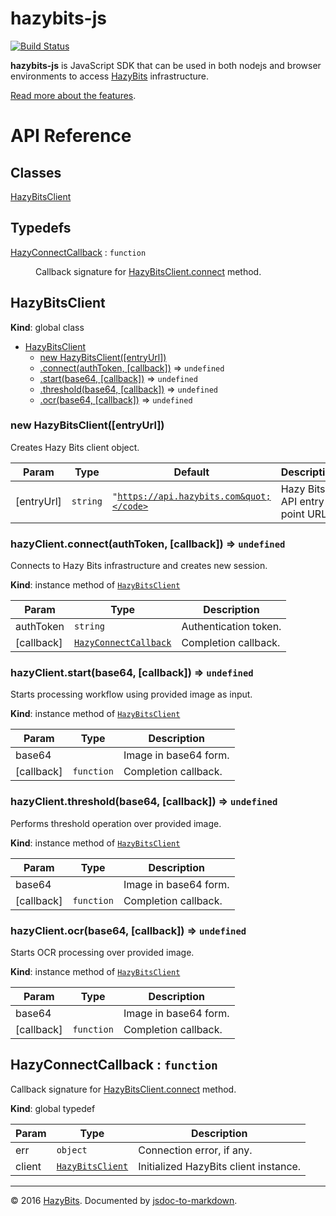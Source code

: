 # hazybits-js

[![Build Status](https://travis-ci.org/hazy-bits/hazybits-js.svg?branch=master)](https://travis-ci.org/hazy-bits/hazybits-js)

**hazybits-js** is JavaScript SDK that can be used in both nodejs and browser environments to access
[HazyBits](https://hazybits.com) infrastructure.

[Read more about the features](https://hazybits.com).

# API Reference

## Classes

<dl>
<dt><a href="#HazyBitsClient">HazyBitsClient</a></dt>
<dd></dd>
</dl>

## Typedefs

<dl>
<dt><a href="#HazyConnectCallback">HazyConnectCallback</a> : <code>function</code></dt>
<dd><p>Callback signature for <a href="HazyBitsClient.connect">HazyBitsClient.connect</a> method.</p>
</dd>
</dl>

<a name="HazyBitsClient"></a>

## HazyBitsClient
**Kind**: global class  

* [HazyBitsClient](#HazyBitsClient)
    * [new HazyBitsClient([entryUrl])](#new_HazyBitsClient_new)
    * [.connect(authToken, [callback])](#HazyBitsClient+connect) ⇒ <code>undefined</code>
    * [.start(base64, [callback])](#HazyBitsClient+start) ⇒ <code>undefined</code>
    * [.threshold(base64, [callback])](#HazyBitsClient+threshold) ⇒ <code>undefined</code>
    * [.ocr(base64, [callback])](#HazyBitsClient+ocr) ⇒ <code>undefined</code>

<a name="new_HazyBitsClient_new"></a>

### new HazyBitsClient([entryUrl])
Creates Hazy Bits client object.


| Param | Type | Default | Description |
| --- | --- | --- | --- |
| [entryUrl] | <code>string</code> | <code>&quot;https://api.hazybits.com&quot;</code> | Hazy Bits API entry point URL. |

<a name="HazyBitsClient+connect"></a>

### hazyClient.connect(authToken, [callback]) ⇒ <code>undefined</code>
Connects to Hazy Bits infrastructure and creates new session.

**Kind**: instance method of <code>[HazyBitsClient](#HazyBitsClient)</code>  

| Param | Type | Description |
| --- | --- | --- |
| authToken | <code>string</code> | Authentication token. |
| [callback] | <code>[HazyConnectCallback](#HazyConnectCallback)</code> | Completion callback. |

<a name="HazyBitsClient+start"></a>

### hazyClient.start(base64, [callback]) ⇒ <code>undefined</code>
Starts processing workflow using provided image as input.

**Kind**: instance method of <code>[HazyBitsClient](#HazyBitsClient)</code>  

| Param | Type | Description |
| --- | --- | --- |
| base64 |  | Image in base64 form. |
| [callback] | <code>function</code> | Completion callback. |

<a name="HazyBitsClient+threshold"></a>

### hazyClient.threshold(base64, [callback]) ⇒ <code>undefined</code>
Performs threshold operation over provided image.

**Kind**: instance method of <code>[HazyBitsClient](#HazyBitsClient)</code>  

| Param | Type | Description |
| --- | --- | --- |
| base64 |  | Image in base64 form. |
| [callback] | <code>function</code> | Completion callback. |

<a name="HazyBitsClient+ocr"></a>

### hazyClient.ocr(base64, [callback]) ⇒ <code>undefined</code>
Starts OCR processing over provided image.

**Kind**: instance method of <code>[HazyBitsClient](#HazyBitsClient)</code>  

| Param | Type | Description |
| --- | --- | --- |
| base64 |  | Image in base64 form. |
| [callback] | <code>function</code> | Completion callback. |

<a name="HazyConnectCallback"></a>

## HazyConnectCallback : <code>function</code>
Callback signature for [HazyBitsClient.connect](HazyBitsClient.connect) method.

**Kind**: global typedef  

| Param | Type | Description |
| --- | --- | --- |
| err | <code>object</code> | Connection error, if any. |
| client | <code>[HazyBitsClient](#HazyBitsClient)</code> | Initialized HazyBits client instance. |


* * *

&copy; 2016 [HazyBits](https://hazybits.com). Documented by [jsdoc-to-markdown](https://github.com/75lb/jsdoc-to-markdown).

